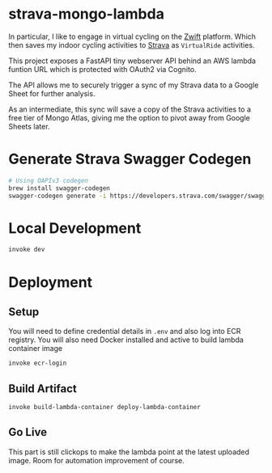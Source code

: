 # strava-mongo-lambda

In particular, I like to engage in virtual cycling on the [Zwift](https://zwift.com) platform. Which then saves my indoor cycling activities to [Strava](https://strava.com) as `VirtualRide` activities.

This project exposes a FastAPI tiny webserver API behind an AWS lambda funtion URL which is protected with OAuth2 via Cognito.

The API allows me to securely trigger a sync of my Strava data to a Google Sheet for further analysis.

As an intermediate, this sync will save a copy of the Strava activities to a free tier of Mongo Atlas, giving me the option to pivot away from Google Sheets later.

# Generate Strava Swagger Codegen

```sh
# Using OAPIv3 codegen
brew install swagger-codegen
swagger-codegen generate -i https://developers.strava.com/swagger/swagger.json -l python -o strava
```

# Local Development

```sh
invoke dev
```

# Deployment

## Setup

You will need to define credential details in `.env` and also log into ECR registry.
You will also need Docker installed and active to build lambda container image

```sh
invoke ecr-login
```

## Build Artifact 

```sh
invoke build-lambda-container deploy-lambda-container
```

## Go Live

This part is still clickops to make the lambda point at the latest uploaded image.
Room for automation improvement of course.